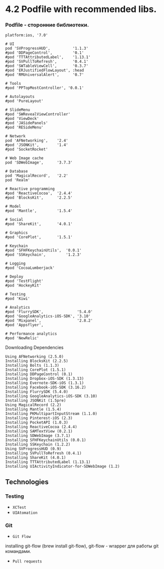 4.2 Podfile with recommended libs.
==

### Podfile - сторонние библиотеки.

```
platform:ios, '7.0'
```
```
# UI
pod 'SVProgressHUD',          '1.1.3'
#pod 'DDPageControl',         '0.1'
#pod 'TTTAttributedLabel',    '1.13.1'
#pod 'SVPullToRefresh',       '0.4.1'
#pod 'SWTableViewCell',       '0.3.7'
#pod 'ERJustifiedFlowLayout', :head
#pod 'RMUniversalAlert',      '0.7'
```
```
# Tools
#pod 'PPTopMostController', '0.0.1'
```
```
# Autolayouts
#pod 'PureLayout'
```
```
# SlideMenu
#pod 'SWRevealViewController'
#pod 'ViewDeck'
#pod 'JASidePanels'
#pod 'RESideMenu'
```
```
# Network
pod 'AFNetworking',    '2.4'
#pod 'JSONKit',        '1.4'
#pod 'SocketRocket'
```
```
# Web Image cache
pod 'SDWebImage',      '3.7.3'
```
```
# Database
pod 'MagicalRecord',   '2.2'
pod 'Realm'
```
```
# Reactive programming
#pod 'ReactiveCocoa',  '2.4.4'
#pod 'BlocksKit',      '2.2.5'
```
```
# Model
#pod 'Mantle',         '1.5.4'
```
```
# Social
#pod 'ShareKit',       '4.0.1'
```
```
# Graphics
#pod 'CorePlot',       '1.5.1'
```
```
# Keychain
#pod 'SFHFKeychainUtils',  '0.0.1'
#pod 'SSKeychain',         '1.2.3'
```
```
# Logging
#pod 'CocoaLumberjack'
```
```
# Deploy
#pod 'TestFlight'
#pod 'HockeyKit'
```
```
# Testing
#pod 'Kiwi'
```
```
# Analytics
#pod 'FlurrySDK',               '5.4.0'
#pod 'GoogleAnalytics-iOS-SDK', '3.10'
#pod 'Mixpanel',                '2.8.2'
#pod 'Appsflyer',               
```
```
# Performance analytics
#pod 'NewRelic'
```

Downloading Dependencies
```
Using AFNetworking (2.5.0)
Installing BlocksKit (2.2.5)
Installing Bolts (1.1.3)
Installing CorePlot (1.5.1)
Installing DDPageControl (0.1)
Installing Dropbox-iOS-SDK (1.3.13)
Installing Evernote-SDK-iOS (1.3.1)
Installing Facebook-iOS-SDK (3.16.2)
Installing FlurrySDK (5.4.0)
Installing GoogleAnalytics-iOS-SDK (3.10)
Installing JSONKit (1.5pre)
Using MagicalRecord (2.2)
Installing Mantle (1.5.4)
Installing PKMultipartInputStream (1.1.0)
Installing Pinterest-iOS (2.3)
Installing PocketAPI (1.0.3)
Installing ReactiveCocoa (2.4.4)
Installing SAMTextView (0.2.1)
Installing SDWebImage (3.7.1)
Installing SFHFKeychainUtils (0.0.1)
Installing SSKeychain (1.2.2)
Using SVProgressHUD (0.9)
Installing SVPullToRefresh (0.4.1)
Installing ShareKit (4.0.1)
Installing TTTAttributedLabel (1.13.1)
Installing UIActivityIndicator-for-SDWebImage (1.2)
```

## Technologies

### Testing
* ```XCTest```
* ```UIAtomation```

### Git
* ```Git Flow```

installing git-flow (brew install git-flow),
git-flow - wrapper для работы git командами.

* ```Pull requests```









